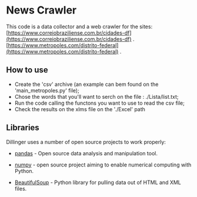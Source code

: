 # News Crawler

This code is a data collector and a web crawler for the sites:
[https://www.correiobraziliense.com.br/cidades-df](https://www.correiobraziliense.com.br/cidades-df) .
[https://www.metropoles.com/distrito-federal](https://www.metropoles.com/distrito-federal) .

## How to use
- Create the 'csv' archive (an example can bem found on the 'main_metropoles.py' file);
- Chose the words that you'll want to serch on the file : ./Lista/list.txt;
- Run the code calling the functons you want to use to read the csv file;
- Check the results on the xlms file on the './Excel' path

## Libraries

Dillinger uses a number of open source projects to work properly:

- [pandas] - Open source data analysis and manipulation tool.
- [numpy] - open source project aiming to enable numerical computing with Python.
- [BeautifulSoup] - Python library for pulling data out of HTML and XML files.



   [pandas]: <https://pandas.pydata.org/>
   [numpy]: <https://numpy.org/>
   [BeautifulSoup]: <https://www.crummy.com/software/BeautifulSoup/bs4/doc/>
   
